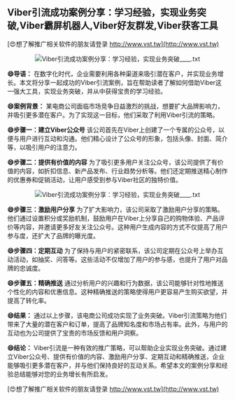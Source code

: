 ## **Viber引流成功案例分享：学习经验，实现业务突破,Viber霸屏机器人,Viber好友群发,Viber获客工具**

[😍想了解推广相关软件的朋友请登录 http://www.vst.tw](http://www.vst.tw)

 <center><img src="https://vst.tw/MP4/tuiguang/png/0.png" alt="Viber引流成功案例分享：学习经验，实现业务突破____.txt"></center>

**😄导语：**
在数字化时代，企业需要利用各种渠道来吸引潜在客户，并实现业务增长。本文将分享一起成功的Viber引流案例，旨在帮助读者了解如何借助Viber这一强大工具，实现业务突破，并从中获得宝贵的学习经验。

**😄案例背景：**
某电商公司面临市场竞争日益激烈的挑战，想要扩大品牌影响力，并吸引更多潜在客户。为了实现这一目标，他们采取了利用Viber引流的策略。

**😄步骤一：建立Viber公众号**
该公司首先在Viber上创建了一个专属的公众号，以便与用户进行互动和沟通。他们精心设计了公众号的形象，包括头像、封面、简介等，以吸引用户的注意力。

**😄步骤二：提供有价值的内容**
为了吸引更多用户关注公众号，该公司提供了有价值的内容，如折扣信息、新产品发布、行业趋势分析等。他们还定期推送精心制作的优惠券和促销活动，让用户感受到参与Viber社区的独特价值。

 <center><img src="https://vst.tw/MP4/tuiguang/png/0.png" alt="Viber引流成功案例分享：学习经验，实现业务突破____.txt"></center>

**😄步骤三：激励用户分享**
为了扩大影响力，该公司采取了激励用户分享的策略。他们通过设置积分或奖励机制，鼓励用户在Viber上分享自己的购物体验、产品评价等内容，并邀请更多好友关注公众号。这种用户生成内容的方式不仅提高了用户参与度，还扩大了品牌的曝光度。

**😄步骤四：定期互动**
为了保持与用户的紧密联系，该公司定期在公众号上举办互动活动，如抽奖、问答等。这些活动不仅增加了用户的参与感，也提升了用户对品牌的忠诚度。

**😄步骤五：精确推送**
通过分析用户的兴趣和行为数据，该公司能够针对性地推送个性化的内容和优惠信息。这种精确推送的策略使得用户更容易产生购买欲望，并提高了转化率。

**😄结果：**
通过以上步骤，该电商公司成功实现了业务突破。Viber引流策略为他们带来了大量的潜在客户和订单，提高了品牌知名度和市场占有率。此外，与用户的互动也为公司提供了宝贵的市场反馈和用户洞察。

**😄结论：**
Viber引流是一种有效的推广策略，可以帮助企业实现业务突破。通过建立Viber公众号、提供有价值的内容、激励用户分享、定期互动和精确推送，企业能够吸引更多潜在客户，并与他们保持良好的互动关系。希望本文的案例分享和经验总结能够对您的业务增长有所启发。

[😍想了解推广相关软件的朋友请登录 http://www.vst.tw](http://www.vst.tw)



